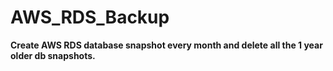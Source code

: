 # AWS_RDS_Backup

**Create AWS RDS database snapshot every month and delete all the 1 year older db snapshots.**
